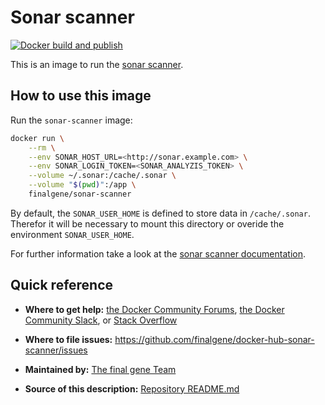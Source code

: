 # Sonar scanner

[![Docker build and publish](https://github.com/final-gene/docker-hub-sonar-scanner/actions/workflows/publish.yml/badge.svg)](https://github.com/final-gene/docker-hub-sonar-scanner/actions/workflows/publish.yml)

This is an image to run the [sonar scanner](https://docs.sonarqube.org/display/SCAN/Analyzing+with+SonarQube+Scanner).

## How to use this image
Run the `sonar-scanner` image:

```bash
docker run \
    --rm \
    --env SONAR_HOST_URL=<http://sonar.example.com> \
    --env SONAR_LOGIN_TOKEN=<SONAR_ANALYZIS_TOKEN> \
    --volume ~/.sonar:/cache/.sonar \
    --volume "$(pwd)":/app \
    finalgene/sonar-scanner
```

By default, the `SONAR_USER_HOME` is defined to store data in `/cache/.sonar`.  
Therefor it will be necessary to mount this directory or overide the environment `SONAR_USER_HOME`.

For further information take a look at the [sonar scanner documentation](https://docs.sonarqube.org/display/SCAN/Analyzing+with+SonarQube+Scanner).

## Quick reference
* **Where to get help:**
[the Docker Community Forums](https://forums.docker.com), [the Docker Community Slack](https://blog.docker.com/2016/11/introducing-docker-community-directory-docker-community-slack), or [Stack Overflow](https://stackoverflow.com/search?tab=newest&q=docker)

* **Where to file issues:**
https://github.com/finalgene/docker-hub-sonar-scanner/issues

* **Maintained by:**
[The final gene Team](https://github.com/finalgene)

* **Source of this description:**
[Repository README.md](https://github.com/finalgene/docker-hub-sonar-scanner/blob/master/README.md)
